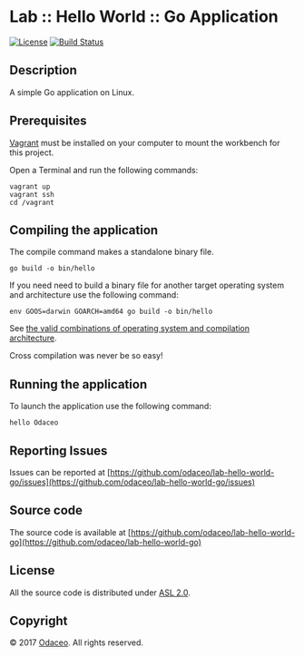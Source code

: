 # Lab :: Hello World :: Go Application

[![License](https://img.shields.io/github/license/odaceo/lab-hello-world-go.svg)](LICENSE)
[![Build Status](https://travis-ci.org/odaceo/lab-hello-world-go.svg)](https://travis-ci.org/odaceo/lab-hello-world-go)

## Description

A simple Go application on Linux.

## Prerequisites

[Vagrant](https://www.vagrantup.com/downloads.html) must be installed on your 
computer to mount the workbench for this project.

Open a Terminal and run the following commands:

```shell
vagrant up
vagrant ssh
cd /vagrant
```

## Compiling the application

The compile command makes a standalone binary file.

``` shell
go build -o bin/hello
```

If you need need to build a binary file for another target operating system 
and architecture use the following command:

``` shell
env GOOS=darwin GOARCH=amd64 go build -o bin/hello
```

See [the valid combinations of operating system and compilation architecture](https://golang.org/doc/install/source#environment).

Cross compilation was never be so easy!

## Running the application

To launch the application use the following command:

``` shell
hello Odaceo
```

## Reporting Issues

Issues can be reported at [https://github.com/odaceo/lab-hello-world-go/issues](https://github.com/odaceo/lab-hello-world-go/issues)

## Source code

The source code is available at [https://github.com/odaceo/lab-hello-world-go](https://github.com/odaceo/lab-hello-world-go)

## License

All the source code is distributed under [ASL 2.0](LICENSE).

## Copyright

© 2017 [Odaceo](http://odaceo.ch). All rights reserved.



